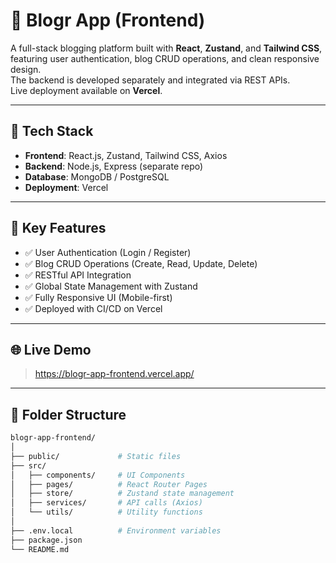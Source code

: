 # 📝 Blogr App (Frontend)

A full-stack blogging platform built with **React**, **Zustand**, and **Tailwind CSS**, featuring user authentication, blog CRUD operations, and clean responsive design.  
The backend is developed separately and integrated via REST APIs.  
Live deployment available on **Vercel**.

---

## 🚀 Tech Stack

- **Frontend**: React.js, Zustand, Tailwind CSS, Axios
- **Backend**: Node.js, Express (separate repo)
- **Database**: MongoDB / PostgreSQL
- **Deployment**: Vercel

---

## 🔑 Key Features

- ✅ User Authentication (Login / Register)
- ✅ Blog CRUD Operations (Create, Read, Update, Delete)
- ✅ RESTful API Integration
- ✅ Global State Management with Zustand
- ✅ Fully Responsive UI (Mobile-first)
- ✅ Deployed with CI/CD on Vercel

---

## 🌐 Live Demo

> https://blogr-app-frontend.vercel.app/

---

## 🧩 Folder Structure

```bash
blogr-app-frontend/
│
├── public/             # Static files
├── src/
│   ├── components/     # UI Components
│   ├── pages/          # React Router Pages
│   ├── store/          # Zustand state management
│   ├── services/       # API calls (Axios)
│   └── utils/          # Utility functions
│
├── .env.local          # Environment variables
├── package.json
└── README.md
